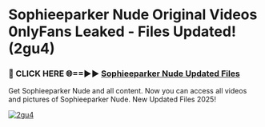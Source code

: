 # Sophieeparker Nude Original Videos 0nlyFans Leaked - Files Updated! (2gu4)

<h3>🔴 CLICK HERE 🌐==►► <a href="https://tinyurl.com/5h6xmrr3" rel="nofollow">Sophieeparker Nude Updated Files</a></h3>

Get Sophieeparker Nude and all content. Now you can access all videos and pictures of Sophieeparker Nude. New Updated Files 2025!

[![2gu4](https://i.imgur.com/KVD873Z.gif)](https://tinyurl.com/5h6xmrr3)
